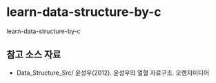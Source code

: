 # learn-data-structure-by-c
learn-data-structure-by-c

## 참고 소스 자료
- Data_Structure_Src/ 윤성우(2012). 윤성우의 열혈 자료구조. 오렌지미디어 


